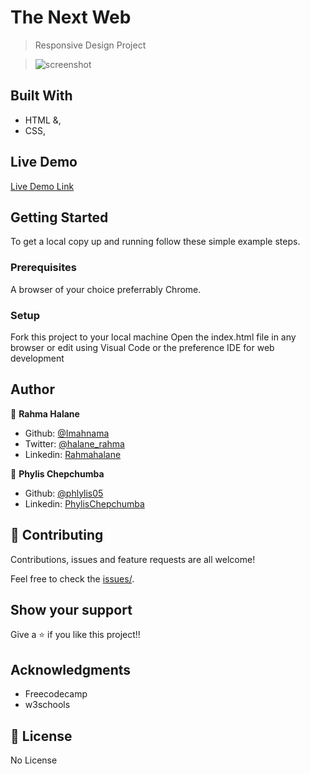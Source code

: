 # The Next Web


> Responsive Design Project

> ![screenshot](11.png)

## Built With

- HTML &,
- CSS,

## Live Demo

[Live Demo Link](https://raw.githack.com/Phylis05/the-next-web/working-branch/index.html)

## Getting Started

To get a local copy up and running follow these simple example steps.

### Prerequisites

A browser of your choice preferrably Chrome.

### Setup

Fork this project to your local machine
Open the index.html file in any browser or edit using Visual Code or the preference IDE for web development


## Author

👤 **Rahma Halane**

- Github: [@Imahnama](https://github.com/imahnama)
- Twitter: [@halane_rahma](https://twitter.com/halane_rahma)
- Linkedin: [Rahmahalane](https://linkedin.com/Rahmahalane)

👤 **Phylis Chepchumba**

- Github: [@phlylis05](https://github.com/phlylis05)
- Linkedin: [PhylisChepchumba](https://linkedin.com/PhylisChepchumba)

## 🤝 Contributing

Contributions, issues and feature requests are all welcome!

Feel free to check the [issues/](https://github.com/Phylis05/the-next-web/issues).

## Show your support

Give a ⭐️ if you like this project!!

## Acknowledgments

- Freecodecamp
- w3schools

## 📝 License

No License
